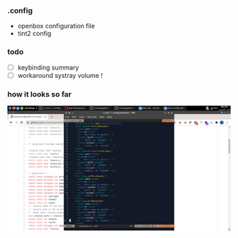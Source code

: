 ### .config

- openbox configuration file
- tint2 config

### todo 
- [ ] keybinding summary
- [ ] workaround systray volume !

### how it looks so far

![openbox](Screenshot_2021-02-07_02-45-34.png "openbox tweaks")
